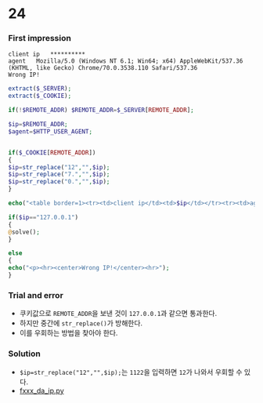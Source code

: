 # 24

### First impression
```
client ip	**********
agent	Mozilla/5.0 (Windows NT 6.1; Win64; x64) AppleWebKit/537.36 (KHTML, like Gecko) Chrome/70.0.3538.110 Safari/537.36
Wrong IP!
```

```php
extract($_SERVER);
extract($_COOKIE);

if(!$REMOTE_ADDR) $REMOTE_ADDR=$_SERVER[REMOTE_ADDR];

$ip=$REMOTE_ADDR;
$agent=$HTTP_USER_AGENT;


if($_COOKIE[REMOTE_ADDR])
{
$ip=str_replace("12","",$ip);
$ip=str_replace("7.","",$ip);
$ip=str_replace("0.","",$ip);
}

echo("<table border=1><tr><td>client ip</td><td>$ip</td></tr><tr><td>agent</td><td>$agent</td></tr></table>");

if($ip=="127.0.0.1")
{
@solve();
}

else
{
echo("<p><hr><center>Wrong IP!</center><hr>");
}
```

### Trial and error
* 쿠키값으로 `REMOTE_ADDR`을 보낸 것이 `127.0.0.1`과 같으면 통과한다.
* 하지만 중간에 `str_replace()`가 방해한다.
* 이를 우회하는 방법을 찾아야 한다.

### Solution
* `$ip=str_replace("12","",$ip);`는 `1122`을 입력하면 `12`가 나와서 우회할 수 있다.
* [fxxx_da_ip.py](./fuck_da_ip.py)